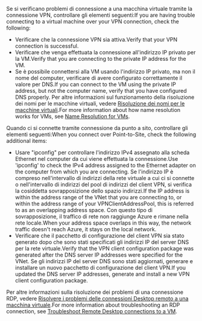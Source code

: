 <span data-ttu-id="44a10-101">Se si verificano problemi di connessione a una macchina virtuale tramite la connessione VPN, controllare gli elementi seguenti:</span><span class="sxs-lookup"><span data-stu-id="44a10-101">If you are having trouble connecting to a virtual machine over your VPN connection, check the following:</span></span>

- <span data-ttu-id="44a10-102">Verificare che la connessione VPN sia attiva.</span><span class="sxs-lookup"><span data-stu-id="44a10-102">Verify that your VPN connection is successful.</span></span>
- <span data-ttu-id="44a10-103">Verificare che venga effettuata la connessione all'indirizzo IP privato per la VM.</span><span class="sxs-lookup"><span data-stu-id="44a10-103">Verify that you are connecting to the private IP address for the VM.</span></span>
- <span data-ttu-id="44a10-104">Se è possibile connettersi alla VM usando l'indirizzo IP privato, ma non il nome del computer, verificare di avere configurato correttamente il valore per DNS.</span><span class="sxs-lookup"><span data-stu-id="44a10-104">If you can connect to the VM using the private IP address, but not the computer name, verify that you have configured DNS properly.</span></span> <span data-ttu-id="44a10-105">Per altre informazioni sul funzionamento della risoluzione dei nomi per le macchine virtuali, vedere [Risoluzione dei nomi per le macchine virtuali](../articles/virtual-network/virtual-networks-name-resolution-for-vms-and-role-instances.md).</span><span class="sxs-lookup"><span data-stu-id="44a10-105">For more information about how name resolution works for VMs, see [Name Resolution for VMs](../articles/virtual-network/virtual-networks-name-resolution-for-vms-and-role-instances.md).</span></span>

<span data-ttu-id="44a10-106">Quando ci si connette tramite connessione da punto a sito, controllare gli elementi seguenti:</span><span class="sxs-lookup"><span data-stu-id="44a10-106">When you connect over Point-to-Site, check the following additional items:</span></span>

- <span data-ttu-id="44a10-107">Usare "ipconfig" per controllare l'indirizzo IPv4 assegnato alla scheda Ethernet nel computer da cui viene effettuata la connessione.</span><span class="sxs-lookup"><span data-stu-id="44a10-107">Use 'ipconfig' to check the IPv4 address assigned to the Ethernet adapter on the computer from which you are connecting.</span></span> <span data-ttu-id="44a10-108">Se l'indirizzo IP è compreso nell'intervallo di indirizzi della rete virtuale a cui ci si connette o nell'intervallo di indirizzi del pool di indirizzi del client VPN, si verifica la cosiddetta sovrapposizione dello spazio indirizzi.</span><span class="sxs-lookup"><span data-stu-id="44a10-108">If the IP address is within the address range of the VNet that you are connecting to, or within the address range of your VPNClientAddressPool, this is referred to as an overlapping address space.</span></span> <span data-ttu-id="44a10-109">Con questo tipo di sovrapposizione, il traffico di rete non raggiunge Azure e rimane nella rete locale.</span><span class="sxs-lookup"><span data-stu-id="44a10-109">When your address space overlaps in this way, the network traffic doesn't reach Azure, it stays on the local network.</span></span>
- <span data-ttu-id="44a10-110">Verificare che il pacchetto di configurazione del client VPN sia stato generato dopo che sono stati specificati gli indirizzi IP del server DNS per la rete virtuale.</span><span class="sxs-lookup"><span data-stu-id="44a10-110">Verify that the VPN client configuration package was generated after the DNS server IP addresses were specified for the VNet.</span></span> <span data-ttu-id="44a10-111">Se gli indirizzi IP del server DNS sono stati aggiornati, generare e installare un nuovo pacchetto di configurazione del client VPN.</span><span class="sxs-lookup"><span data-stu-id="44a10-111">If you updated the DNS server IP addresses, generate and install a new VPN client configuration package.</span></span>

<span data-ttu-id="44a10-112">Per altre informazioni sulla risoluzione dei problemi di una connessione RDP, vedere [Risolvere i problemi delle connessioni Desktop remoto a una macchina virtuale](../articles/virtual-machines/windows/troubleshoot-rdp-connection.md).</span><span class="sxs-lookup"><span data-stu-id="44a10-112">For more information about troubleshooting an RDP connection, see [Troubleshoot Remote Desktop connections to a VM](../articles/virtual-machines/windows/troubleshoot-rdp-connection.md).</span></span>